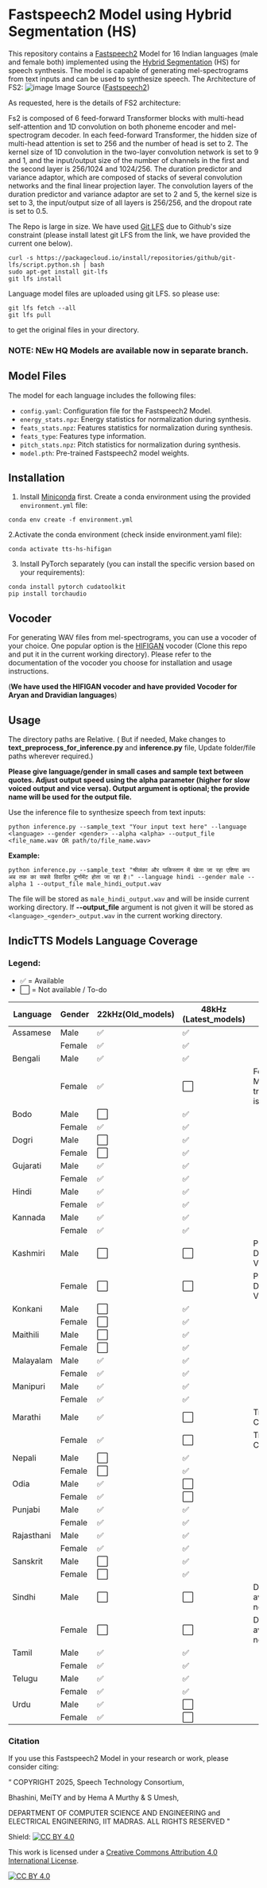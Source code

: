 # Fastspeech2 Model using Hybrid Segmentation (HS)

This repository contains a [Fastspeech2](https://arxiv.org/abs/2006.04558) Model for 16 Indian languages (male and female both) implemented using the [Hybrid Segmentation](https://www.isca-archive.org/interspeech_2014/shanmugam14_interspeech.pdf) (HS) for speech synthesis. The model is capable of generating mel-spectrograms from text inputs and can be used to synthesize speech. The Architecture of FS2:
![image](https://github.com/user-attachments/assets/61128598-c1b9-4b64-84eb-e14f07f598ac) Image Source ([Fastspeech2](https://arxiv.org/abs/2006.04558))


As requested, here is the details of FS2 architecture:

Fs2 is composed of 6 feed-forward Transformer blocks with multi-head self-attention and 1D convolution on both phoneme encoder and mel-spectrogram decoder. In each feed-forward Transformer, the hidden size of multi-head attention is set to 256 and the number of head is set to 2. The kernel size of 1D convolution in the two-layer convolution network is set to 9 and 1, and the input/output size of the number of channels in the first and the second layer is 256/1024 and 1024/256. The duration predictor and variance adaptor, which are composed of stacks of several convolution networks and the final linear projection layer. The convolution layers of the duration predictor and variance adaptor are set to 2 and 5, the kernel size is set to 3, the input/output size of all layers is 256/256, and the dropout rate is set to 0.5. 

The Repo is large in size. We have used [Git LFS](https://git-lfs.com/) due to Github's size constraint (please install latest git LFS from the link, we have provided the current one below).


```
curl -s https://packagecloud.io/install/repositories/github/git-lfs/script.python.sh | bash
sudo apt-get install git-lfs
git lfs install
```

Language model files are uploaded using git LFS. so please use:

```
git lfs fetch --all
git lfs pull
```
to get the original files in your directory.

### NOTE:  NEw HQ Models are available now in separate branch.

## Model Files

The model for each language includes the following files:

- `config.yaml`: Configuration file for the Fastspeech2 Model.
- `energy_stats.npz`: Energy statistics for normalization during synthesis.
- `feats_stats.npz`: Features statistics for normalization during synthesis.
- `feats_type`: Features type information.
- `pitch_stats.npz`: Pitch statistics for normalization during synthesis.
- `model.pth`: Pre-trained Fastspeech2 model weights.

## Installation

1. Install [Miniconda](https://docs.conda.io/projects/miniconda/en/latest/) first. Create a conda environment using the provided `environment.yml` file:

```shell
conda env create -f environment.yml
```

2.Activate the conda environment (check inside environment.yaml file):
```shell
conda activate tts-hs-hifigan
```

3.  Install PyTorch separately (you can install the specific version based on your requirements):
```shell
conda install pytorch cudatoolkit
pip install torchaudio
```
## Vocoder
For generating WAV files from mel-spectrograms, you can use a vocoder of your choice. One popular option is the [HIFIGAN](https://github.com/jik876/hifi-gan) vocoder (Clone this repo and put it in the current working directory). Please refer to the documentation of the vocoder you choose for installation and usage instructions. 

(**We have used the HIFIGAN vocoder and have provided Vocoder for Aryan and Dravidian languages**)

## Usage

The directory paths are Relative. ( But if needed, Make changes to **text_preprocess_for_inference.py** and **inference.py** file, Update folder/file paths wherever required.)

**Please give language/gender in small cases and sample text between quotes. Adjust output speed using the alpha parameter (higher for slow voiced output and vice versa). Output argument is optional; the provide name will be used for the output file.** 

Use the inference file to synthesize speech from text inputs:
```shell
python inference.py --sample_text "Your input text here" --language <language> --gender <gender> --alpha <alpha> --output_file <file_name.wav OR path/to/file_name.wav>
```

**Example:**

```
python inference.py --sample_text "श्रीलंका और पाकिस्तान में खेला जा रहा एशिया कप अब तक का सबसे विवादित टूर्नामेंट होता जा रहा है।" --language hindi --gender male --alpha 1 --output_file male_hindi_output.wav
```
The file will be stored as `male_hindi_output.wav` and will be inside current working directory. If **--output_file** argument is not given it will be stored as `<language>_<gender>_output.wav` in the current working directory.

## IndicTTS Models Language Coverage

### Legend:
- ✅ = Available
- ⬜ = Not available / To-do

| Language       | Gender | 22kHz(Old_models) | 48kHz (Latest_models) | Notes               |
|----------------|--------|-------|--------|----------------------|
| Assamese       | Male   | ✅     | ✅     |                      |
|                | Female | ✅     | ✅     |                      |
| Bengali        | Male   | ✅     | ✅     |                      |
|                | Female | ✅     | ⬜     | Female Model had training issues                     |
| Bodo           | Male   | ⬜     | ✅     |                      |
|                | Female | ✅     | ✅     |                      |
| Dogri          | Male   | ⬜     | ✅     |                      |
|                | Female | ⬜     | ✅     |                      |
| Gujarati       | Male   | ✅     | ✅     |                      |
|                | Female | ✅     | ✅     |                      |
| Hindi          | Male   | ✅     | ✅     |                      |
|                | Female | ✅     | ✅     |                      |
| Kannada        | Male   | ✅     | ✅     |                      |
|                | Female | ✅     | ✅     |                      |
| Kashmiri       | Male   | ⬜     | ⬜     |   Pending Data Verification                  |
|                | Female | ⬜     | ⬜     |   Pending Data Verification                  |
| Konkani        | Male   | ⬜     | ✅     |                      |
|                | Female | ⬜     | ✅     |                      |
| Maithili       | Male   | ⬜     | ✅     |                      |
|                | Female | ⬜     | ✅     |                      |
| Malayalam      | Male   | ✅     | ✅     |                      |
|                | Female | ✅     | ✅     |                      |
| Manipuri       | Male   | ✅     | ✅     |                      |
|                | Female | ✅     | ✅     |                      |
| Marathi        | Male   | ✅     | ⬜️     |     Training by CDAC                 |
|                | Female | ✅     | ⬜️     |     Training by CDAC                 |
| Nepali         | Male   | ⬜     | ✅     |                      |
|                | Female | ⬜     | ✅     |                      |
| Odia           | Male   | ✅     | ⬜️     |                      |
|                | Female | ✅     | ⬜️     |                      |
| Punjabi        | Male   | ✅     | ✅     |                      |
|                | Female | ✅     | ✅     |                      |
| Rajasthani        | Male   | ✅     | ✅     |                      |
|                | Female | ✅     | ✅     |                      |
| Sanskrit       | Male   | ⬜     | ✅     |                      |
|                | Female | ⬜     | ✅     |                      |
| Sindhi         | Male   | ⬜     | ⬜️     | Data available now                    |
|                | Female | ⬜️     | ⬜️     | Data available now                     |
| Tamil          | Male   | ✅     | ✅     |                      |
|                | Female | ✅     | ✅     |                      |
| Telugu         | Male   | ✅     | ✅     |                      |
|                | Female | ✅     | ✅     |                      |
| Urdu           | Male   | ✅     | ⬜️     |                      |
|                | Female | ✅     | ⬜️     |                      |




### Citation
If you use this Fastspeech2 Model in your research or work, please consider citing:

“
COPYRIGHT
2025, Speech Technology Consortium,

Bhashini, MeiTY and by Hema A Murthy & S Umesh,


DEPARTMENT OF COMPUTER SCIENCE AND ENGINEERING
and
ELECTRICAL ENGINEERING,
IIT MADRAS. ALL RIGHTS RESERVED "



Shield: [![CC BY 4.0][cc-by-shield]][cc-by]

This work is licensed under a
[Creative Commons Attribution 4.0 International License][cc-by].

[![CC BY 4.0][cc-by-image]][cc-by]

[cc-by]: http://creativecommons.org/licenses/by/4.0/
[cc-by-image]: https://i.creativecommons.org/l/by/4.0/88x31.png
[cc-by-shield]: https://img.shields.io/badge/License-CC%20BY%204.0-lightgrey.svg

